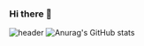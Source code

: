 ### Hi there 👋

<!--
**protofu/protofu** is a ✨ _special_ ✨ repository because its `README.md` (this file) appears on your GitHub profile.

Here are some ideas to get you started:

- 🔭 I’m currently working on ...
- 🌱 I’m currently learning ...
- 👯 I’m looking to collaborate on ...
- 🤔 I’m looking for help with ...
- 💬 Ask me about ...
- 📫 How to reach me: ...
- 😄 Pronouns: ...
- ⚡ Fun fact: ...
-->
![header](https://capsule-render.vercel.app/api?type=transparent&&color=random&height=300&section=header&text=Hi%20Protofu&fontSize=90)
![Anurag's GitHub stats](https://github-readme-stats.vercel.app/api?username=protofu&show_icons=true&theme=cobalt2)
